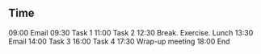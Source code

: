 
## Time

09:00 Email
09:30 Task 1
11:00 Task 2
12:30 Break. Exercise. Lunch
13:30 Email
14:00 Task 3
16:00 Task 4
17:30 Wrap-up meeting
18:00 End
